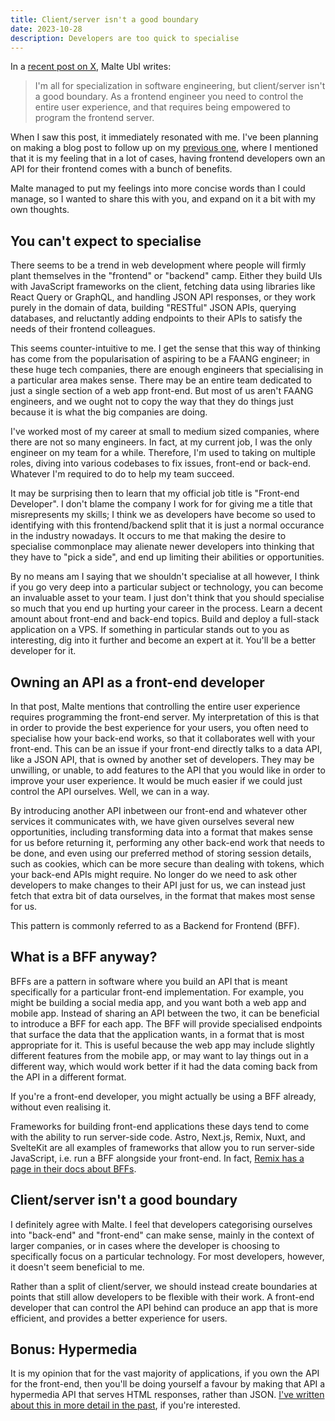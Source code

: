 ```yaml
---
title: Client/server isn't a good boundary
date: 2023-10-28
description: Developers are too quick to specialise
---
```


In a [recent post on X](https://twitter.com/cramforce/status/1717951682049708514), Malte Ubl writes:

> I'm all for specialization in software engineering, but client/server isn't a good boundary. As a frontend engineer you need to control the entire user experience, and that requires being empowered to program the frontend server.

When I saw this post, it immediately resonated with me. I've been planning on making a blog post to follow up on my [previous one](/blog/hypermedia-is-a-natural-answer), where I mentioned that it is my feeling that in a lot of cases, having frontend developers own an API for their frontend comes with a bunch of benefits.

Malte managed to put my feelings into more concise words than I could manage, so I wanted to share this with you, and expand on it a bit with my own thoughts.

## You can't expect to specialise

There seems to be a trend in web development where people will firmly plant themselves in the "frontend" or "backend" camp. Either they build UIs with JavaScript frameworks on the client, fetching data using libraries like React Query or GraphQL, and handling JSON API responses, or they work purely in the domain of data, building "RESTful" JSON APIs, querying databases, and reluctantly adding endpoints to their APIs to satisfy the needs of their frontend colleagues.

This seems counter-intuitive to me. I get the sense that this way of thinking has come from the popularisation of aspiring to be a FAANG engineer; in these huge tech companies, there are enough engineers that specialising in a particular area makes sense. There may be an entire team dedicated to just a single section of a web app front-end. But most of us aren't FAANG engineers, and we ought not to copy the way that they do things just because it is what the big companies are doing.

I've worked most of my career at small to medium sized companies, where there are not so many engineers. In fact, at my current job, I was the only engineer on my team for a while. Therefore, I'm used to taking on multiple roles, diving into various codebases to fix issues, front-end or back-end. Whatever I'm required to do to help my team succeed.

It may be surprising then to learn that my official job title is "Front-end Developer". I don't blame the company I work for for giving me a title that misrepresents my skills; I think we as developers have become so used to identifying with this frontend/backend split that it is just a normal occurance in the industry nowadays. It occurs to me that making the desire to specialise commonplace may alienate newer developers into thinking that they have to "pick a side", and end up limiting their abilities or opportunities.

By no means am I saying that we shouldn't specialise at all however, I think if you go very deep into a particular subject or technology, you can become an invaluable asset to your team. I just don't think that you should specialise so much that you end up hurting your career in the process. Learn a decent amount about front-end and back-end topics. Build and deploy a full-stack application on a VPS. If something in particular stands out to you as interesting, dig into it further and become an expert at it. You'll be a better developer for it.

## Owning an API as a front-end developer

In that post, Malte mentions that controlling the entire user experience requires programming the front-end server. My interpretation of this is that in order to provide the best experience for your users, you often need to specialise how your back-end works, so that it collaborates well with your front-end. This can be an issue if your front-end directly talks to a data API, like a JSON API, that is owned by another set of developers. They may be unwilling, or unable, to add features to the API that you would like in order to improve your user experience. It would be much easier if we could just control the API ourselves. Well, we can in a way.

By introducing another API inbetween our front-end and whatever other services it communicates with, we have given ourselves several new opportunities, including transforming data into a format that makes sense for us before returning it, performing any other back-end work that needs to be done, and even using our preferred method of storing session details, such as cookies, which can be more secure than dealing with tokens, which your back-end APIs might require. No longer do we need to ask other developers to make changes to their API just for us, we can instead just fetch that extra bit of data ourselves, in the format that makes most sense for us.

This pattern is commonly referred to as a Backend for Frontend (BFF).

## What is a BFF anyway?

BFFs are a pattern in software where you build an API that is meant specifically for a particular front-end implementation. For example, you might be building a social media app, and you want both a web app and mobile app. Instead of sharing an API between the two, it can be beneficial to introduce a BFF for each app. The BFF will provide specialised endpoints that surface the data that the application wants, in a format that is most appropriate for it. This is useful because the web app may include slightly different features from the mobile app, or may want to lay things out in a different way, which would work better if it had the data coming back from the API in a different format.

If you're a front-end developer, you might actually be using a BFF already, without even realising it.

Frameworks for building front-end applications these days tend to come with the ability to run server-side code. Astro, Next.js, Remix, Nuxt, and SvelteKit are all examples of frameworks that allow you to run server-side JavaScript, i.e. run a BFF alongside your front-end. In fact, [Remix has a page in their docs about BFFs](https://remix.run/docs/en/main/guides/bff).

## Client/server isn't a good boundary

I definitely agree with Malte. I feel that developers categorising ourselves into "back-end" and "front-end" can make sense, mainly in the context of larger companies, or in cases where the developer is choosing to specifically focus on a particular technology. For most developers, however, it doesn't seem beneficial to me.

Rather than a split of client/server, we should instead create boundaries at points that still allow developers to be flexible with their work. A front-end developer that can control the API behind can produce an app that is more efficient, and provides a better experience for users.

## Bonus: Hypermedia

It is my opinion that for the vast majority of applications, if you own the API for the front-end, then you'll be doing yourself a favour by making that API a hypermedia API that serves HTML responses, rather than JSON. [I've written about this in more detail in the past](/blog/hypermedia-is-a-natural-answer), if you're interested.
